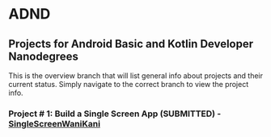 # ADND
## Projects for Android Basic and Kotlin Developer Nanodegrees
This is the overview branch that will list general info about projects and their current status.  Simply navigate to the correct branch to view the project info.


### Project # 1: Build a Single Screen App (SUBMITTED) - [SingleScreenWaniKani](https://github.com/gferiancek/ADND/tree/SingleScreenWaniKani_Master)
